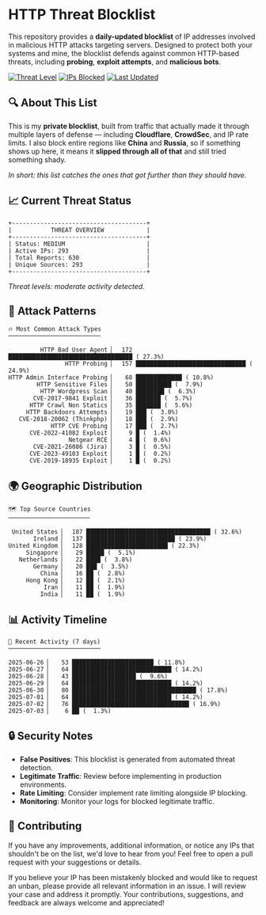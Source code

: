 # HTTP Threat Blocklist

This repository provides a **daily-updated blocklist** of IP addresses involved in malicious HTTP attacks targeting servers. Designed to protect both your systems and mine, the blocklist defends against common HTTP-based threats, including **probing**, **exploit attempts**, and **malicious bots**.

[![Threat Level](https://img.shields.io/badge/Threat%20Level-MEDIUM-yellow)](.)
[![IPs Blocked](https://img.shields.io/badge/IPs%20Blocked-293-blue)](.)
[![Last Updated](https://img.shields.io/badge/Updated-2025--07--03-brightgreen)](.)

## 🔍 About This List

This is my **private blocklist**, built from traffic that actually made it through multiple layers of defense — including **Cloudflare**, **CrowdSec**, and IP rate limits. I also block entire regions like **China** and **Russia**, so if something shows up here, it means it **slipped through all of that** and still tried something shady.

*In short: this list catches the ones that got further than they should have.*

## 📈 Current Threat Status

```
+--------------------------------------+
|           THREAT OVERVIEW            |
+--------------------------------------+
| Status: MEDIUM                       |
| Active IPs: 293                      |
| Total Reports: 630                   |
| Unique Sources: 293                  |
+--------------------------------------+
```

*Threat levels: moderate activity detected.*

## 🎯 Attack Patterns

```
🔥 Most Common Attack Types
──────────────────────────

         HTTP Bad User Agent ▏  172 ███████████████████████████████████ ( 27.3%)
                HTTP Probing ▏  157 ███████████████████████████████ ( 24.9%)
HTTP Admin Interface Probing ▏   68 █████████████ ( 10.8%)
        HTTP Sensitive Files ▏   50 ██████████ (  7.9%)
         HTTP Wordpress Scan ▏   40 ████████ (  6.3%)
       CVE-2017-9841 Exploit ▏   36 ███████ (  5.7%)
      HTTP Crawl Non Statics ▏   35 ███████ (  5.6%)
     HTTP Backdoors Attempts ▏   19 ███ (  3.0%)
   CVE-2018-20062 (Thinkphp) ▏   18 ███ (  2.9%)
            HTTP CVE Probing ▏   17 ███ (  2.7%)
      CVE-2022-41082 Exploit ▏    9 █ (  1.4%)
                 Netgear RCE ▏    4 █ (  0.6%)
       CVE-2021-26086 (Jira) ▏    3 █ (  0.5%)
      CVE-2023-49103 Exploit ▏    1 █ (  0.2%)
      CVE-2019-18935 Exploit ▏    1 █ (  0.2%)
```

## 🌍 Geographic Distribution

```
🗺️ Top Source Countries
───────────────────────

 United States ▏  187 ███████████████████████████████████ ( 32.6%)
       Ireland ▏  137 █████████████████████████ ( 23.9%)
United Kingdom ▏  128 ███████████████████████ ( 22.3%)
     Singapore ▏   29 █████ (  5.1%)
   Netherlands ▏   22 ████ (  3.8%)
       Germany ▏   20 ███ (  3.5%)
         China ▏   16 ██ (  2.8%)
     Hong Kong ▏   12 ██ (  2.1%)
          Iran ▏   11 ██ (  1.9%)
         India ▏   11 ██ (  1.9%)
```

## 📊 Activity Timeline

```
📅 Recent Activity (7 days)
──────────────────────────

2025-06-26 ▏   53 ███████████████████████ ( 11.8%)
2025-06-27 ▏   64 ████████████████████████████ ( 14.2%)
2025-06-28 ▏   43 ██████████████████ (  9.6%)
2025-06-29 ▏   64 ████████████████████████████ ( 14.2%)
2025-06-30 ▏   80 ███████████████████████████████████ ( 17.8%)
2025-07-01 ▏   64 ████████████████████████████ ( 14.2%)
2025-07-02 ▏   76 █████████████████████████████████ ( 16.9%)
2025-07-03 ▏    6 ██ (  1.3%)
```

## 🔒 Security Notes

- **False Positives**: This blocklist is generated from automated threat detection.
- **Legitimate Traffic**: Review before implementing in production environments.
- **Rate Limiting**: Consider implement rate limiting alongside IP blocking.
- **Monitoring**: Monitor your logs for blocked legitimate traffic.

## 🤝 Contributing

If you have any improvements, additional information, or notice any IPs that shouldn't be on the list, we'd love to hear from you! Feel free to open a pull request with your suggestions or details.

If you believe your IP has been mistakenly blocked and would like to request an unban, please provide all relevant information in an issue. I will review your case and address it promptly. Your contributions, suggestions, and feedback are always welcome and appreciated!